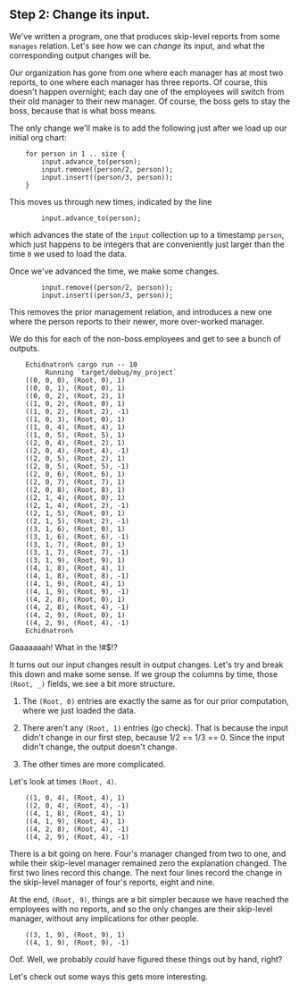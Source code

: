 ## Step 2: Change its input.

We've written a program, one that produces skip-level reports from some `manages` relation. Let's see how we can *change* its input, and what the corresponding output changes will be.

Our organization has gone from one where each manager has at most two reports, to one where each manager has three reports. Of course, this doesn't happen overnight; each day one of the employees will switch from their old manager to their new manager. Of course, the boss gets to stay the boss, because that is what boss means.

The only change we'll make is to add the following just after we load up our initial org chart:

```rust,no_run
    for person in 1 .. size {
        input.advance_to(person);
        input.remove((person/2, person));
        input.insert((person/3, person));
    }
```

This moves us through new times, indicated by the line

```rust,no_run
        input.advance_to(person);
```

which advances the state of the `input` collection up to a timestamp `person`, which just happens to be integers that are conveniently just larger than the time `0` we used to load the data.

Once we've advanced the time, we make some changes.

```rust,no_run
        input.remove((person/2, person));
        input.insert((person/3, person));
```

This removes the prior management relation, and introduces a new one where the person reports to their newer, more over-worked manager.

We do this for each of the non-boss employees and get to see a bunch of outputs.

        Echidnatron% cargo run -- 10
             Running `target/debug/my_project`
        ((0, 0, 0), (Root, 0), 1)
        ((0, 0, 1), (Root, 0), 1)
        ((0, 0, 2), (Root, 2), 1)
        ((1, 0, 2), (Root, 0), 1)
        ((1, 0, 2), (Root, 2), -1)
        ((1, 0, 3), (Root, 0), 1)
        ((1, 0, 4), (Root, 4), 1)
        ((1, 0, 5), (Root, 5), 1)
        ((2, 0, 4), (Root, 2), 1)
        ((2, 0, 4), (Root, 4), -1)
        ((2, 0, 5), (Root, 2), 1)
        ((2, 0, 5), (Root, 5), -1)
        ((2, 0, 6), (Root, 6), 1)
        ((2, 0, 7), (Root, 7), 1)
        ((2, 0, 8), (Root, 8), 1)
        ((2, 1, 4), (Root, 0), 1)
        ((2, 1, 4), (Root, 2), -1)
        ((2, 1, 5), (Root, 0), 1)
        ((2, 1, 5), (Root, 2), -1)
        ((3, 1, 6), (Root, 0), 1)
        ((3, 1, 6), (Root, 6), -1)
        ((3, 1, 7), (Root, 0), 1)
        ((3, 1, 7), (Root, 7), -1)
        ((3, 1, 9), (Root, 9), 1)
        ((4, 1, 8), (Root, 4), 1)
        ((4, 1, 8), (Root, 8), -1)
        ((4, 1, 9), (Root, 4), 1)
        ((4, 1, 9), (Root, 9), -1)
        ((4, 2, 8), (Root, 0), 1)
        ((4, 2, 8), (Root, 4), -1)
        ((4, 2, 9), (Root, 0), 1)
        ((4, 2, 9), (Root, 4), -1)
        Echidnatron%

Gaaaaaaah! What in the !#$!?

It turns out our input changes result in output changes. Let's try and break this down and make some sense. If we group the columns by time, those `(Root, _)` fields, we see a bit more structure.

1. The `(Root, 0)` entries are exactly the same as for our prior computation, where we just loaded the data.

2. There aren't any `(Root, 1)` entries (go check). That is because the input didn't change in our first step, because 1/2 == 1/3 == 0. Since the input didn't change, the output doesn't change.

3. The other times are more complicated.

Let's look at times `(Root, 4)`.

        ((1, 0, 4), (Root, 4), 1)
        ((2, 0, 4), (Root, 4), -1)
        ((4, 1, 8), (Root, 4), 1)
        ((4, 1, 9), (Root, 4), 1)
        ((4, 2, 8), (Root, 4), -1)
        ((4, 2, 9), (Root, 4), -1)

There is a bit going on here. Four's manager changed from two to one, and while their skip-level manager remained zero the explanation changed. The first two lines record this change. The next four lines record the change in the skip-level manager of four's reports, eight and nine.

At the end, `(Root, 9)`, things are a bit simpler because we have reached the employees with no reports, and so the only changes are their skip-level manager, without any implications for other people.

        ((3, 1, 9), (Root, 9), 1)
        ((4, 1, 9), (Root, 9), -1)

Oof. Well, we probably *could* have figured these things out by hand, right?

Let's check out some ways this gets more interesting.